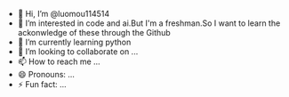 - 👋 Hi, I’m @luomou114514
- 👀 I’m interested in code and ai.But I'm a freshman.So I want to learn the ackonwledge of these through the Github
- 🌱 I’m currently learning python
- 💞️ I’m looking to collaborate on ...
- 📫 How to reach me ...
- 😄 Pronouns: ...
- ⚡ Fun fact: ...

<!---
luomou114514/luomou114514 is a ✨ special ✨ repository because its `README.md` (this file) appears on your GitHub profile.
You can click the Preview link to take a look at your changes.
--->
